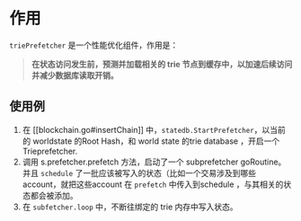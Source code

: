 # 作用

`triePrefetcher` 是一个性能优化组件，作用是：

> **在状态访问发生前，预测并加载相关的 trie 节点到缓存中，以加速后续访问并减少数据库读取开销。**

## 使用例

1. 在 [[blockchain.go#insertChain]] 中，`statedb.StartPrefetcher`，以当前的 worldstate 的Root Hash，和 world state 的trie database ，开启一个Trieprefetcher. 
2. 调用 s.prefetcher.prefetch 方法，启动了一个 subprefetcher goRoutine。并且 `schedule` 了一批应该被写入的状态（比如一个交易涉及到哪些 account，就把这些account 在 `prefetch` 中传入到schedule ，与其相关的状态都会被添加。 
3. 在 `subfetcher.loop` 中，不断往绑定的 trie 内存中写入状态。